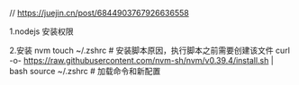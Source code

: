 // https://juejin.cn/post/6844903767926636558

1.nodejs 安装权限

2.安装 nvm
    touch ~/.zshrc  # 安装脚本原因，执行脚本之前需要创建该文件
    curl -o- https://raw.githubusercontent.com/nvm-sh/nvm/v0.39.4/install.sh | bash
    source ~/.zshrc # 加载命令和新配置
